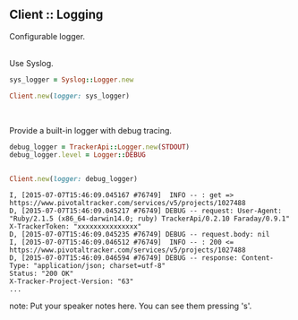 ##  Client :: Logging

Configurable logger.
<br/><br/>

Use Syslog.
```ruby
sys_logger = Syslog::Logger.new

Client.new(logger: sys_logger)
```

<br/>

Provide a built-in logger with debug tracing.
```ruby
debug_logger = TrackerApi::Logger.new(STDOUT)
debug_logger.level = Logger::DEBUG


Client.new(logger: debug_logger)
```

```
I, [2015-07-07T15:46:09.045167 #76749]  INFO -- : get => https://www.pivotaltracker.com/services/v5/projects/1027488
D, [2015-07-07T15:46:09.045217 #76749] DEBUG -- request: User-Agent: "Ruby/2.1.5 (x86_64-darwin14.0; ruby) TrackerApi/0.2.10 Faraday/0.9.1"
X-TrackerToken: "xxxxxxxxxxxxxxx"
D, [2015-07-07T15:46:09.045235 #76749] DEBUG -- request.body: nil
I, [2015-07-07T15:46:09.046512 #76749]  INFO -- : 200 <= https://www.pivotaltracker.com/services/v5/projects/1027488
D, [2015-07-07T15:46:09.046594 #76749] DEBUG -- response: Content-Type: "application/json; charset=utf-8"
Status: "200 OK"
X-Tracker-Project-Version: "63"
...
```


note:
    Put your speaker notes here.
    You can see them pressing 's'.
